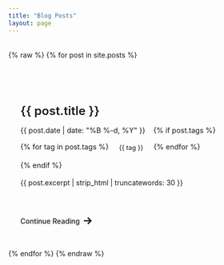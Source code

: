 ```yaml
---
title: "Blog Posts"
layout: page
---
```


<div class="posts-container">
  {% raw %}
  {% for post in site.posts %}
    <article class="post-card">
      <div class="post-content">
        <h2 class="post-title">
          <a href="{{ post.url | relative_url }}">{{ post.title }}</a>
        </h2>
        <div class="post-meta">
          <time datetime="{{ post.date | date_to_xmlschema }}">
            {{ post.date | date: "%B %-d, %Y" }}
          </time>
          {% if post.tags %}
            <div class="tags">
              {% for tag in post.tags %}
                <span class="tag">{{ tag }}</span>
              {% endfor %}
            </div>
          {% endif %}
        </div>
        <div class="post-excerpt">
          {{ post.excerpt | strip_html | truncatewords: 30 }}
        </div>
      </div>
      <div class="post-footer">
        <a href="{{ post.url | relative_url }}" class="read-more">
          Continue Reading
          <svg class="arrow" viewBox="0 0 24 24" width="16" height="16">
            <path fill="currentColor" d="M13.025 1l-2.847 2.828 6.176 6.176h-16.354v3.992h16.354l-6.176 6.176 2.847 2.828 10.975-11z"/>
          </svg>
        </a>
      </div>
    </article>
  {% endfor %}
  {% endraw %}
</div>

<style>
  .posts-container {
    display: grid;
    gap: 2rem;
    margin: 2rem 0;
  }

  .post-card {
    background: var(--bg);
    border: 1px solid var(--border);
    border-radius: 12px;
    overflow: hidden;
    transition: all 0.3s ease;
  }

  .post-card:hover {
    transform: translateY(-4px);
    box-shadow: 0 4px 12px rgba(0, 0, 0, 0.1);
  }

  .post-content {
    padding: 1.5rem;
  }

  .post-title {
    margin-bottom: 1rem;
    font-size: 1.5rem;
    font-weight: 600;
  }

  .post-title a {
    color: var(--heading);
    text-decoration: none;
  }

  .post-title a:hover {
    color: var(--link);
  }

  .post-meta {
    display: flex;
    flex-wrap: wrap;
    gap: 1rem;
    font-size: 0.9rem;
    color: var(--text-light);
    margin-bottom: 1rem;
  }

  .tags {
    display: flex;
    flex-wrap: wrap;
    gap: 0.5rem;
  }

  .tag {
    background: var(--bg);
    color: var(--text-light);
    padding: 0.2rem 0.8rem;
    border-radius: 20px;
    font-size: 0.8rem;
    border: 1px solid var(--border);
  }

  .post-excerpt {
    color: var(--text);
    line-height: 1.6;
    margin-bottom: 1rem;
  }

  .post-footer {
    padding: 1rem 1.5rem;
    border-top: 1px solid var(--border);
    background: var(--bg);
  }

  .read-more {
    display: inline-flex;
    align-items: center;
    gap: 0.5rem;
    color: var(--link);
    text-decoration: none;
    font-weight: 500;
    transition: gap 0.3s ease;
  }

  .read-more:hover {
    gap: 0.8rem;
  }

  .arrow {
    transition: transform 0.3s ease;
  }

  .read-more:hover .arrow {
    transform: translateX(2px);
  }
</style>
